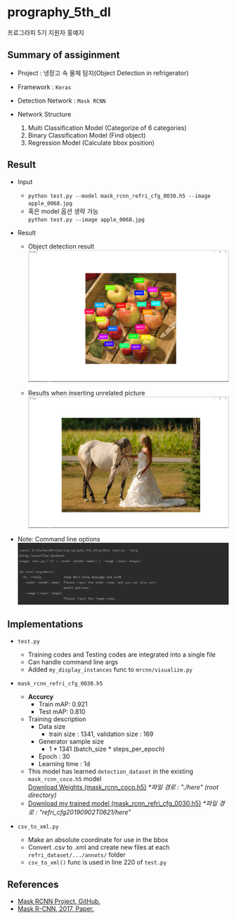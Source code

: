 # prography_5th_dl
프로그라피 5기 지원자 홍예지

## Summary of assiginment
+ Project : 냉장고 속 물체 탐지(Object Detection in refrigerator)


+ Framework : `Keras`
+ Detection Network : `Mask RCNN`
+ Network Structure
    1. Multi Classification Model (Categorize of 6 categories)
    2. Binary Classification Model (Find object)
    3. Regression Model (Calculate bbox position)

## Result
+ Input
   - `python test.py --model mask_rcnn_refri_cfg_0030.h5 --image apple_0068.jpg` <br>
   - 혹은 model 옵션 생략 가능<br>
        `python test.py --image apple_0068.jpg`


+ Result
    - Object detection result<br>
    ![result_predict](./readme/result_predict.png "Object detection")
    
    - Results when inserting unrelated picture<br>
    ![result_unrelated](./readme/result_unrelated.png "Results when inserting unrelated pictures")
    
* Note: Command line options<br>
![help](./readme/cmdline_help.png "Show help option in the command line")

## Implementations
+ `test.py`
    - Training codes and Testing codes are integrated into a single file
    - Can handle command line args
    - Added `my_display_instances` func to `mrcnn/visualize.py`
    
    
+ `mask_rcnn_refri_cfg_0030.h5`
    - **Accurcy**
        - Train mAP: 0.921
        - Test mAP: 0.810
    - Training description
        - Data size
            - train size : 1341, validation size : 169
        - Generator sample size
            - 1 * 1341 (batch_size * steps_per_epoch)
        - Epoch : 30
        - Learning time : 1d
    - This model has learned `detection_dataset` in the existing `mask_rcnn_coco.h5` model<br>
    [Download Weights (mask_rcnn_coco.h5)](https://github.com/matterport/Mask_RCNN/releases/download/v2.0/mask_rcnn_coco.h5) _*파일 경로 : "./here" (root directory)_
    - [Download my trained model (mask_rcnn_refri_cfg_0030.h5)](https://drive.google.com/open?id=1aKaF9Zu095W32YxAEte9v1_FCJUAky9m) _*파일 경로 : "refri_cfg20190902T0621/here"_
        
        
+ `csv_to_xml.py`
    - Make an absolute coordinate for use in the bbox
    - Convert .csv to .xml and create new files at each `refri_dataset/.../annots/` folder
    - `csv_to_xml()` func is used in line 220 of `test.py`
    
## References
- [Mask RCNN Project, GitHub.](https://github.com/matterport/Mask_RCNN)
- [Mask R-CNN, 2017, Paper.](https://arxiv.org/abs/1703.06870)